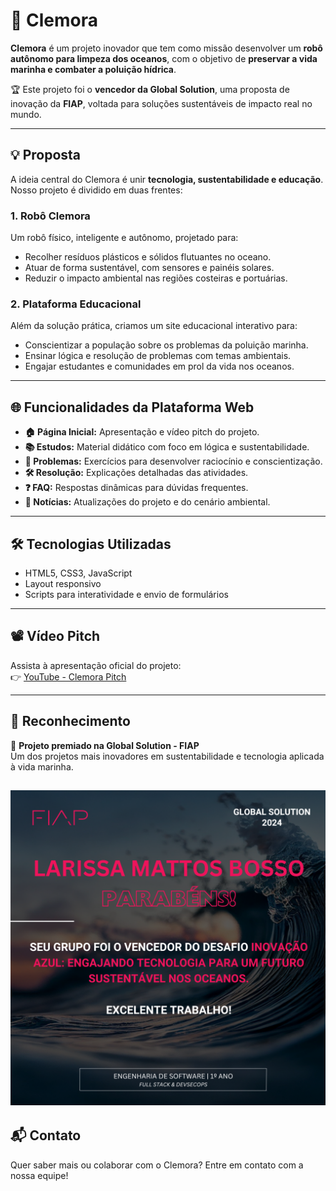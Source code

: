 # 🌊 Clemora

**Clemora** é um projeto inovador que tem como missão desenvolver um **robô autônomo para limpeza dos oceanos**, com o objetivo de **preservar a vida marinha e combater a poluição hídrica**. 

🏆 Este projeto foi o **vencedor da Global Solution**, uma proposta de inovação da **FIAP**, voltada para soluções sustentáveis de impacto real no mundo.

---

## 💡 Proposta

A ideia central do Clemora é unir **tecnologia, sustentabilidade e educação**. Nosso projeto é dividido em duas frentes:

### 1. **Robô Clemora**
Um robô físico, inteligente e autônomo, projetado para:
- Recolher resíduos plásticos e sólidos flutuantes no oceano.
- Atuar de forma sustentável, com sensores e painéis solares.
- Reduzir o impacto ambiental nas regiões costeiras e portuárias.

### 2. **Plataforma Educacional**
Além da solução prática, criamos um site educacional interativo para:
- Conscientizar a população sobre os problemas da poluição marinha.
- Ensinar lógica e resolução de problemas com temas ambientais.
- Engajar estudantes e comunidades em prol da vida nos oceanos.

---

## 🌐 Funcionalidades da Plataforma Web

- **🏠 Página Inicial:** Apresentação e vídeo pitch do projeto.
- **📚 Estudos:** Material didático com foco em lógica e sustentabilidade.
- **🧩 Problemas:** Exercícios para desenvolver raciocínio e conscientização.
- **🛠️ Resolução:** Explicações detalhadas das atividades.
- **❓ FAQ:** Respostas dinâmicas para dúvidas frequentes.
- **📰 Notícias:** Atualizações do projeto e do cenário ambiental.

---

## 🛠️ Tecnologias Utilizadas

- HTML5, CSS3, JavaScript
- Layout responsivo
- Scripts para interatividade e envio de formulários

---

## 📽️ Vídeo Pitch

Assista à apresentação oficial do projeto:  
👉 [YouTube - Clemora Pitch](https://www.youtube.com/watch?v=1vUqHJ5Miok)

---

## 🤝 Reconhecimento

🏅 **Projeto premiado na Global Solution - FIAP**  
Um dos projetos mais inovadores em sustentabilidade e tecnologia aplicada à vida marinha.

![Certificado](https://github.com/lalibosso1/Clemora/blob/main/1ESO%20Fev%20Larissa.png)
---

## 📬 Contato

Quer saber mais ou colaborar com o Clemora? Entre em contato com a nossa equipe!

